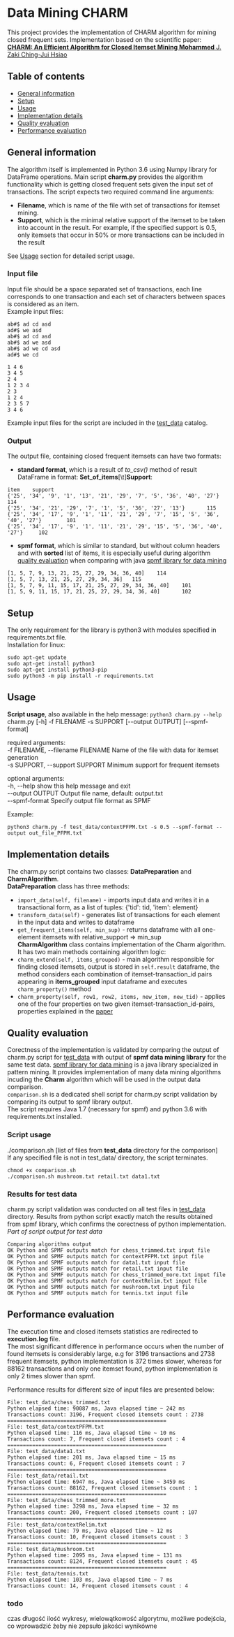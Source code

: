 # Data Mining CHARM
This project provides the implementation of CHARM algorithm for mining closed frequent sets. Implementation based on the scientific paper: [**CHARM: An Efficient Algorithm for Closed Itemset Mining Mohammed** J. Zaki Ching-Jui Hsiao](https://pdfs.semanticscholar.org/fc59/bb528815efc84c2a08a3ad09f9ced8cc7508.pdf)

## Table of contents
* [General information](#General-information)
* [Setup](#Setup)  
* [Usage](#Usage)  
* [Implementation details](#Implementation-details)
* [Quality evaluation](#Quality-evaluation)
* [Performance evaluation](#Performance-evaluation)

## General information
The algorithm itself is implemented in Python 3.6 using Numpy library for DataFrame operations. Main script **charm.py** provides the algorithm functionality which is getting closed frequent sets given the input set of transactions. The script expects two required command line arguments:
* **Filename**, which is name of the file with set of transactions for itemset mining.
* **Support**, which is the minimal relative support of the itemset to be taken into account in the result. For example, if the specified support is 0.5, only itemsets that occur in 50% or more transactions can be included in the result

See [Usage](#Usage) section for detailed script usage.  

### Input file
Input file should be a space separated set of transactions, each line corresponds to one transaction and each set of characters between spaces is considered as an item.  
Example input files: 
```
ab#$ ad cd asd
ad#$ we asd
ab#$ ad cd asd
ab#$ ad we asd
ab#$ ad we cd asd
ad#$ we cd
```
```
1 4 6
3 4 5
2 4
1 2 3 4
2 3
1 2 4
2 3 5 7
3 4 6
```
Example input files for the script are included in the [test_data](https://github.com/klepaczmikolaj/data-mining-Charm/tree/master/test_data) catalog. 

### Output
The output file, containing closed frequent itemsets can have two formats:
* **standard format**, which is a result of *to_csv()* method of result DataFrame in format: **Set_of_items**[\t]**Support**:
```
item    support
{'25', '34', '9', '1', '13', '21', '29', '7', '5', '36', '40', '27'}    114
{'25', '34', '21', '29', '7', '1', '5', '36', '27', '13'}       115
{'25', '34', '17', '9', '1', '11', '21', '29', '7', '15', '5', '36', '40', '27'}        101
{'25', '34', '17', '9', '1', '11', '21', '29', '15', '5', '36', '40', '27'}     102
```
* **spmf format**, which is similar to standard, but without column headers and with **sorted** list of items, it is especially useful during algorithm [quality evaluation](#Quality-evaluation) when comparing with java [spmf library for data mining](http://www.philippe-fournier-viger.com/spmf/index.php)
```
[1, 5, 7, 9, 13, 21, 25, 27, 29, 34, 36, 40]    114
[1, 5, 7, 13, 21, 25, 27, 29, 34, 36]   115
[1, 5, 7, 9, 11, 15, 17, 21, 25, 27, 29, 34, 36, 40]    101
[1, 5, 9, 11, 15, 17, 21, 25, 27, 29, 34, 36, 40]       102
```

## Setup
The only requirement for the library is python3 with modules specified in requirements.txt file.  
Installation for linux:
```
sudo apt-get update
sudo apt-get install python3
sudo apt-get install python3-pip
sudo python3 -m pip install -r requirements.txt
```

## Usage
**Script usage**, also available in the help message: `python3 charm.py --help`
charm.py [-h] -f FILENAME -s SUPPORT [--output OUTPUT] [--spmf-format]

required arguments:  
  -f FILENAME, --filename FILENAME  Name of the file with data for itemset generation  
  -s SUPPORT, --support SUPPORT  Minimum support for frequent itemsets 

optional arguments:  
  -h, --help            show this help message and exit  
  --output OUTPUT       Output file name, default: output.txt  
  --spmf-format         Specify output file format as SPMF  

Example:
```
python3 charm.py -f test_data/contextPFPM.txt -s 0.5 --spmf-format --output out_file_PFPM.txt
```

## Implementation details  
The charm.py script contains two classes: **DataPreparation** and **CharmAlgorithm**.  
**DataPreparation** class has three methods:
* `import_data(self, filename)` - imports input data and writes it in a transactional form, as a list of tuples: {'tid': tid, 'item':    element}
* `transform_data(self)` - generates list of transactions for each element in the input data and writes to dataframe
* `get_frequent_items(self, min_sup)` - returns dataframe with all one-element itemsets with relative_support => min_sup  
**CharmAlgorithm** class contains implementation of the Charm algorithm. It has two main methods containing algorithm logic:
* `charm_extend(self, items_grouped)` - main algorithm responsible for finding closed itemsets, output is stored in `self.result` dataframe, the method considers each combination of itemset-transaction_id pairs appearing in **items_grouped** input dataframe and executes `charm_property()` method
* `charm_property(self, row1, row2, items, new_item, new_tid)` - applies one of the four properties on two given itemset-transaction_id-pairs, properties explained in the [paper](https://pdfs.semanticscholar.org/fc59/bb528815efc84c2a08a3ad09f9ced8cc7508.pdf) 
## Quality evaluation  
Corectness of the implementation is validated by comparing the output of charm.py script for [test_data](https://github.com/klepaczmikolaj/data-mining-Charm/tree/master/test_data) with output of **spmf data mining library** for the same test data. [spmf library for data mining](http://www.philippe-fournier-viger.com/spmf/index.php) is a java library specialized in pattern mining. It provides implementation of many data mining algorithms incuding the **Charm** algorithm which will be used in the output data comparison.  
`comparison.sh` is a dedicated shell script for charm.py script validation by comparing its output to spmf library output.  
The script requires Java 1.7 (necessary for spmf) and python 3.6 with requirements.txt installed.  
### Script usage
./comparison.sh [list of files from **test_data** directory for the comparison]  
If any specified file is not in test_data/ directory, the script terminates.  
```
chmod +x comparison.sh
./comparison.sh mushroom.txt retail.txt data1.txt
```
### Results for test data
charm.py script validation was conducted on all test files in [test_data](https://github.com/klepaczmikolaj/data-mining-Charm/tree/master/test_data) directory. Results from python script exactly match the results obtained from spmf library, which confirms the corectness of python implementation.  
*Part of script output for test data*
```
Comparing algorithms output
OK Python and SPMF outputs match for chess_trimmed.txt input file
OK Python and SPMF outputs match for contextPFPM.txt input file
OK Python and SPMF outputs match for data1.txt input file
OK Python and SPMF outputs match for retail.txt input file
OK Python and SPMF outputs match for chess_trimmed_more.txt input file
OK Python and SPMF outputs match for contextRelim.txt input file
OK Python and SPMF outputs match for mushroom.txt input file
OK Python and SPMF outputs match for tennis.txt input file
```

## Performance evaluation  
The execution time and closed itemsets statistics are redirected to **execution.log** file.  
The most significant difference in performance occurs when the number of found itemsets is considerably large, e.g for 3196 transactions and 2738 frequent itemsets, python implementation is 372 times slower, whereas for 88162 transactions and only one itemset found, python implementation is only 2 times slower than spmf.  

Performance results for different size of input files are presented below:  
```
File: test_data/chess_trimmed.txt
Python elapsed time: 90087 ms, Java elapsed time ~ 242 ms
Transactions count: 3196, Frequent closed itemsets count : 2738  
===================================================
File: test_data/contextPFPM.txt
Python elapsed time: 116 ms, Java elapsed time ~ 10 ms
Transactions count: 7, Frequent closed itemsets count : 4
===================================================
File: test_data/data1.txt
Python elapsed time: 201 ms, Java elapsed time ~ 15 ms
Transactions count: 6, Frequent closed itemsets count : 7
===================================================
File: test_data/retail.txt
Python elapsed time: 6947 ms, Java elapsed time ~ 3459 ms
Transactions count: 88162, Frequent closed itemsets count : 1
===================================================
File: test_data/chess_trimmed_more.txt
Python elapsed time: 3298 ms, Java elapsed time ~ 32 ms
Transactions count: 200, Frequent closed itemsets count : 107
===================================================
File: test_data/contextRelim.txt
Python elapsed time: 79 ms, Java elapsed time ~ 12 ms
Transactions count: 10, Frequent closed itemsets count : 3
===================================================
File: test_data/mushroom.txt
Python elapsed time: 2095 ms, Java elapsed time ~ 131 ms
Transactions count: 8124, Frequent closed itemsets count : 45
===================================================
File: test_data/tennis.txt
Python elapsed time: 103 ms, Java elapsed time ~ 7 ms
Transactions count: 14, Frequent closed itemsets count : 4
```

### todo
czas długość ilość wykresy, wielowątkowość algorytmu, możliwe podejścia, co wprowadzić żeby nie zepsuło jakości wynikówne 
